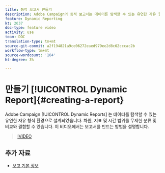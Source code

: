 ```yaml
---
title: 동적 보고서 만들기
description: Adobe Campaign의 동적 보고서는 데이터를 탐색할 수 있는 유연한 자유 형식 환경으로 설계되었습니다. 차원, 지표 및 시간 범위를 무제한 분류 및 비교와 결합할 수 있습니다. 이 비디오에서는 보고서를 만드는 방법을 설명합니다.
feature: Dynamic Reporting
kt: 2037
doc-type: feature video
activity: use
team: DOC
translation-type: tm+mt
source-git-commit: a2f194821a9ce06272eaed979ee2d8c62cccac2b
workflow-type: tm+mt
source-wordcount: '104'
ht-degree: 3%

---
```



# 만들기 [!UICONTROL Dynamic Report]{#creating-a-report}

Adobe Campaign [!UICONTROL Dynamic Reports] 는 데이터를 탐색할 수 있는 유연한 자유 형식 환경으로 설계되었습니다. 차원, 지표 및 시간 범위를 무제한 분류 및 비교와 결합할 수 있습니다. 이 비디오에서는 보고서를 만드는 방법을 설명합니다.

>[!VIDEO](https://video.tv.adobe.com/v/25264/?quality=12)

## 추가 자료

* [보고 기본 정보](https://docs.adobe.com/content/help/en/campaign-standard/using/reporting/about-reporting/about-dynamic-reports.html)
